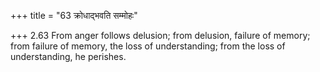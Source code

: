 +++
title = "63 क्रोधाद्भवति सम्मोहः"

+++
2.63 From anger follows delusion; from delusion, failure of memory; from
failure of memory, the loss of understanding; from the loss of
understanding, he perishes.
